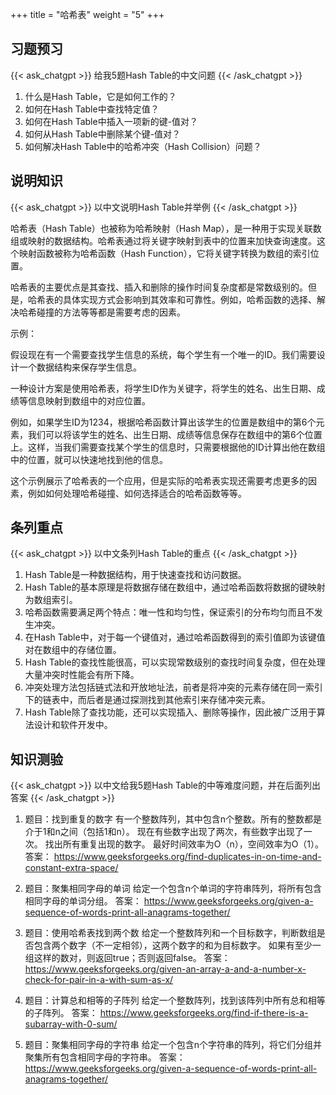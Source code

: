 +++
title = "哈希表"
weight = "5"
+++
## 习题预习
{{< ask_chatgpt >}}
给我5题Hash Table的中文问题
{{< /ask_chatgpt >}}



1. 什么是Hash Table，它是如何工作的？
2. 如何在Hash Table中查找特定值？
3. 如何在Hash Table中插入一项新的键-值对？
4. 如何从Hash Table中删除某个键-值对？
5. 如何解决Hash Table中的哈希冲突（Hash Collision）问题？   

## 说明知识
{{< ask_chatgpt >}}
以中文说明Hash Table并举例
{{< /ask_chatgpt >}}



哈希表（Hash Table）也被称为哈希映射（Hash Map），是一种用于实现关联数组或映射的数据结构。哈希表通过将关键字映射到表中的位置来加快查询速度。这个映射函数被称为哈希函数（Hash Function），它将关键字转换为数组的索引位置。

哈希表的主要优点是其查找、插入和删除的操作时间复杂度都是常数级别的。但是，哈希表的具体实现方式会影响到其效率和可靠性。例如，哈希函数的选择、解决哈希碰撞的方法等等都是需要考虑的因素。

示例：

假设现在有一个需要查找学生信息的系统，每个学生有一个唯一的ID。我们需要设计一个数据结构来保存学生信息。

一种设计方案是使用哈希表，将学生ID作为关键字，将学生的姓名、出生日期、成绩等信息映射到数组中的对应位置。

例如，如果学生ID为1234，根据哈希函数计算出该学生的位置是数组中的第6个元素，我们可以将该学生的姓名、出生日期、成绩等信息保存在数组中的第6个位置上。这样，当我们需要查找某个学生的信息时，只需要根据他的ID计算出他在数组中的位置，就可以快速地找到他的信息。

这个示例展示了哈希表的一个应用，但是实际的哈希表实现还需要考虑更多的因素，例如如何处理哈希碰撞、如何选择适合的哈希函数等等。   

## 条列重点
{{< ask_chatgpt >}}
以中文条列Hash Table的重点
{{< /ask_chatgpt >}}



1. Hash Table是一种数据结构，用于快速查找和访问数据。
2. Hash Table的基本原理是将数据存储在数组中，通过哈希函数将数据的键映射为数组索引。
3. 哈希函数需要满足两个特点：唯一性和均匀性，保证索引的分布均匀而且不发生冲突。
4. 在Hash Table中，对于每一个键值对，通过哈希函数得到的索引值即为该键值对在数组中的存储位置。
5. Hash Table的查找性能很高，可以实现常数级别的查找时间复杂度，但在处理大量冲突时性能会有所下降。
6. 冲突处理方法包括链式法和开放地址法，前者是将冲突的元素存储在同一索引下的链表中，而后者是通过探测找到其他索引来存储冲突元素。
7. Hash Table除了查找功能，还可以实现插入、删除等操作，因此被广泛用于算法设计和软件开发中。   

## 知识测验
{{< ask_chatgpt >}}
以中文给我5题Hash Table的中等难度问题，并在后面列出答案
{{< /ask_chatgpt >}}



1. 题目：找到重复的数字
有一个整数阵列，其中包含n个整数。所有的整数都是介于1和n之间（包括1和n）。 现在有些数字出现了两次，有些数字出现了一次。 找出所有重复出现的数字。 最好时间效率为O（n），空间效率为O（1）。
答案： https://www.geeksforgeeks.org/find-duplicates-in-on-time-and-constant-extra-space/

2. 题目：聚集相同字母的单词
给定一个包含n个单词的字符串阵列，将所有包含相同字母的单词分组。
答案： https://www.geeksforgeeks.org/given-a-sequence-of-words-print-all-anagrams-together/

3. 题目：使用哈希表找到两个数
给定一个整数阵列和一个目标数字，判断数组是否包含两个数字（不一定相邻），这两个数字的和为目标数字。 如果有至少一组这样的数对，则返回true；否则返回false。
答案： https://www.geeksforgeeks.org/given-an-array-a-and-a-number-x-check-for-pair-in-a-with-sum-as-x/

4. 题目：计算总和相等的子阵列
给定一个整数阵列，找到该阵列中所有总和相等的子阵列。
答案： https://www.geeksforgeeks.org/find-if-there-is-a-subarray-with-0-sum/

5. 题目：聚集相同字母的字符串
给定一个包含n个字符串的阵列，将它们分组并聚集所有包含相同字母的字符串。
答案： https://www.geeksforgeeks.org/given-a-sequence-of-words-print-all-anagrams-together/   

